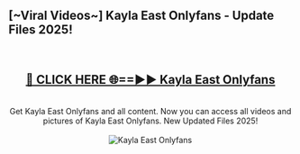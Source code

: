<h2>[~Viral Videos~] Kayla East Onlyfans - Update Files 2025!</h2>
<br>
<div align="center">
<h2><a href="https://betterlinks.top/A2PfLJ" rel="nofollow">🔴 CLICK HERE 🌐==►► Kayla East Onlyfans</a></h2>
<br>
Get Kayla East Onlyfans and all content. Now you can access all videos and pictures of Kayla East Onlyfans. New Updated Files 2025!
<br>
<br>
<a href="https://betterlinks.top/A2PfLJ" rel="nofollow" data-target="animated-image.originalLink"><img src="https://i.ibb.co.com/WyWwxjT/player-gif2.gif" alt="Kayla East Onlyfans" style="max-width: 100%; display: inline-block;" data-target="animated-image.originalImage"></a>
</div>
<br>
